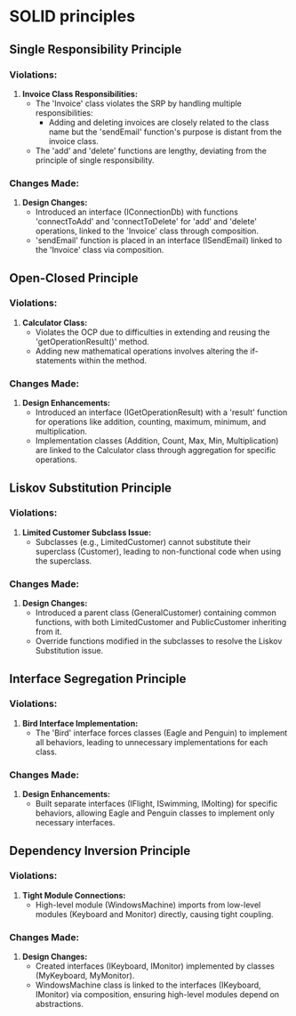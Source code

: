 # SOLID principles

## Single Responsibility Principle

### Violations:
1. **Invoice Class Responsibilities:**
   - The 'Invoice' class violates the SRP by handling multiple responsibilities:
     - Adding and deleting invoices are closely related to the class name but the 'sendEmail' function's purpose is distant from the invoice class.
   - The 'add' and 'delete' functions are lengthy, deviating from the principle of single responsibility.

### Changes Made:
1. **Design Changes:**
   - Introduced an interface (IConnectionDb) with functions 'connectToAdd' and 'connectToDelete' for 'add' and 'delete' operations, linked to the 'Invoice' class through composition.
   - 'sendEmail' function is placed in an interface (ISendEmail) linked to the 'Invoice' class via composition.

## Open-Closed Principle

### Violations:
1. **Calculator Class:**
   - Violates the OCP due to difficulties in extending and reusing the 'getOperationResult()' method.
   - Adding new mathematical operations involves altering the if-statements within the method.

### Changes Made:
1. **Design Enhancements:**
   - Introduced an interface (IGetOperationResult) with a 'result' function for operations like addition, counting, maximum, minimum, and multiplication.
   - Implementation classes (Addition, Count, Max, Min, Multiplication) are linked to the Calculator class through aggregation for specific operations.

## Liskov Substitution Principle

### Violations:
1. **Limited Customer Subclass Issue:**
   - Subclasses (e.g., LimitedCustomer) cannot substitute their superclass (Customer), leading to non-functional code when using the superclass.

### Changes Made:
1. **Design Changes:**
   - Introduced a parent class (GeneralCustomer) containing common functions, with both LimitedCustomer and PublicCustomer inheriting from it.
   - Override functions modified in the subclasses to resolve the Liskov Substitution issue.

## Interface Segregation Principle

### Violations:
1. **Bird Interface Implementation:**
   - The 'Bird' interface forces classes (Eagle and Penguin) to implement all behaviors, leading to unnecessary implementations for each class.

### Changes Made:
1. **Design Enhancements:**
   - Built separate interfaces (IFlight, ISwimming, IMolting) for specific behaviors, allowing Eagle and Penguin classes to implement only necessary interfaces.

## Dependency Inversion Principle

### Violations:
1. **Tight Module Connections:**
   - High-level module (WindowsMachine) imports from low-level modules (Keyboard and Monitor) directly, causing tight coupling.

### Changes Made:
1. **Design Changes:**
   - Created interfaces (IKeyboard, IMonitor) implemented by classes (MyKeyboard, MyMonitor).
   - WindowsMachine class is linked to the interfaces (IKeyboard, IMonitor) via composition, ensuring high-level modules depend on abstractions.








